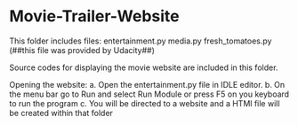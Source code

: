 # Movie-Trailer-Website

This folder includes files:
	entertainment.py
	media.py
	fresh_tomatoes.py (##this file was provided by Udacity##)

Source codes for displaying the movie website are included in this folder.

Opening the website:
a. Open the entertainment.py file in IDLE editor.
b. On the menu bar go to Run and select Run Module or press F5 on you keyboard to run the program
c. You will be directed to a website and a HTMl file will be created within that folder 

